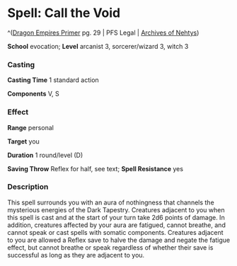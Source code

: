 # Spell: Call the Void

^([Dragon Empires Primer][ss-call-the-void] pg. 29 | PFS Legal | [Archives of Nehtys][sn-call-the-void])

**School** evocation; **Level** arcanist 3, sorcerer/wizard 3, witch 3

### Casting

**Casting Time** 1 standard action  

**Components** V, S

### Effect

**Range** personal  

**Target** you  

**Duration** 1 round/level (D)  

**Saving Throw** Reflex for half, see text; **Spell Resistance** yes

### Description

This spell surrounds you with an aura of nothingness that channels the mysterious energies of the Dark Tapestry. Creatures adjacent to you when this spell is cast and at the start of your turn take 2d6 points of damage. In addition, creatures affected by your aura are fatigued, cannot breathe, and cannot speak or cast spells with somatic components. Creatures adjacent to you are allowed a Reflex save to halve the damage and negate the fatigue effect, but cannot breathe or speak regardless of whether their save is successful as long as they are adjacent to you.

[ss-call-the-void]: http://paizo.com/products/btpy8pg0
[sn-call-the-void]: http://www.archivesofnethys.com/SpellDisplay.aspx?ItemName=Call%20the%20Void